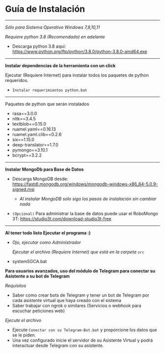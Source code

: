 # Guía de Instalación

---

*Sólo para Sistema Operativo Windows 7,8,10,11*

*Requiere python 3.8 (Recomendado) en adelante*

- Descarga python 3.8 aquí: <https://www.python.org/ftp/python/3.8.0/python-3.8.0-amd64.exe>

---

**Instalar dependencias de la herramienta con un click**

Ejecutar (Requiere Internet) para instalar todos los paquetes de python requeridos.

- `Instalar requerimientos python.bat`

---
Paquetes de python que serán instalados

- rasa==3.0.0
- nltk==3.4.5
- textblob==0.15.0
- ruamel.yaml==0.16.13
- ruamel.yaml.clib==0.2.6
- six==1.15.0
- deep-translator==1.7.0
- pymongo==3.10.1
- bcrypt==3.2.2

---

**Instalar MongoDb para Base de Datos**

- Descarga MongoDB desde: <https://fastdl.mongodb.org/windows/mongodb-windows-x86_64-5.0.9-signed.msi>
  - *Al instalar MongoDB solo siga los pasos de instalación sin cambiar nada*

- `(Opcional)` Para administrar la base de datos puede usar el RoboMongo 3T: <https://studio3t.com/download-studio3t-free>

---

**Al tener todo listo Ejecutar el programa :)**

- *Ojo, ejecutar como Administrador*

  *Ejecutar el archivo (Requiere Internet) que está en la carpeta `src`*

- systemSGCA.bat

**Para usuarios avanzados, uso del módulo de Telegram para conectar su Asistente a su bot de Telegram**

*Requisitos*

- Saber como crear bots de Telegram y tener un bot de Telegram por cada asistente virtual que haya creado con el sistema
- Saber trabajar con ngrok o similares (Servicios o webhook para escuchar peticiones web)

*Ejecute el archivo*

- Ejecute `Conectar con su Telegram-Bot.bat` y proporcione los datos que se le piden.
- Una vez configurado inicie el servidor de su Asistente Virtual y podrá interactuar desde Telegram con su asistente.

